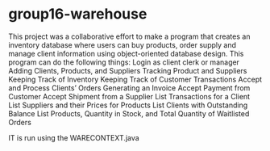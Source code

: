 # group16-warehouse
This project was a collaborative effort to make a program that creates an inventory database where users can buy products, order supply and manage client information using object-oriented database design.
This program can do the following things:
  Login as client clerk or manager
  Adding Clients, Products, and Suppliers
  Tracking Product and Suppliers
  Keeping Track of Inventory
  Keeping Track of Customer Transactions
  Accept and Process Clients’ Orders
  Generating an Invoice
  Accept Payment from Customer
  Accept Shipment from a Supplier
  List Transactions for a Client
  List Suppliers and their Prices for Products
  List Clients with Outstanding Balance
  List Products, Quantity in Stock, and Total Quantity of Waitlisted Orders
  
  IT is run using the WARECONTEXT.java
